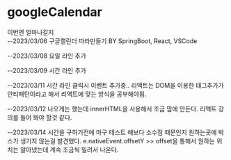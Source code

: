 # googleCalendar

이번엔 얼마나갈지  
--2023/03/06
구글캘린더 따라만들기 BY SpringBoot, React, VSCode
  
--2023/03/08
요일 라인 추가

--2023/03/09
시간 라인 추가

--2023/03/11
시간 라인 클릭시 이벤트 추가중..
리액트는 DOM을 이용한 태그추가가 안티패턴이라고 해서
리액트에 맞는 방식을 공부해야됨.

--2023/03/12
나오게는 했는데 innerHTML을 사용해서 
조금 맘에 안든다. 
리액트 강의를 들어 봐야 할것 같다.

--2023/03/14
시간을 구하기전에 마구 테스트 해보다
소수점 때문인지 원하는곳에 박스가 생기지 않는걸 발견했다.
e.nativeEvent.offsetY >> offset을 통해서 원하는 위치는 알아냈는데
계속 조금씩 밀려서 나온다. 
